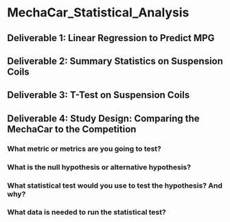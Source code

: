 # MechaCar_Statistical_Analysis
## Deliverable 1: Linear Regression to Predict MPG
## Deliverable 2: Summary Statistics on Suspension Coils
## Deliverable 3: T-Test on Suspension Coils
## Deliverable 4: Study Design: Comparing the MechaCar to the Competition
### What metric or metrics are you going to test?
### What is the null hypothesis or alternative hypothesis?
### What statistical test would you use to test the hypothesis? And why?
### What data is needed to run the statistical test?
